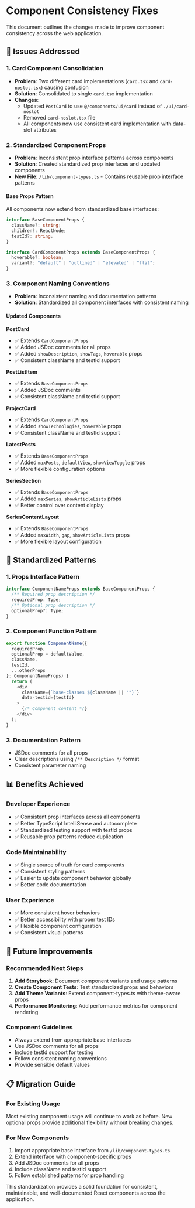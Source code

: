 # Component Consistency Fixes

This document outlines the changes made to improve component consistency across the web application.

## 🎯 Issues Addressed

### 1. Card Component Consolidation
- **Problem**: Two different card implementations (`card.tsx` and `card-noslot.tsx`) causing confusion
- **Solution**: Consolidated to single `card.tsx` implementation
- **Changes**:
  - Updated `PostCard` to use `@/components/ui/card` instead of `./ui/card-noslot`
  - Removed `card-noslot.tsx` file
  - All components now use consistent card implementation with data-slot attributes

### 2. Standardized Component Props
- **Problem**: Inconsistent prop interface patterns across components
- **Solution**: Created standardized prop interfaces and updated components
- **New File**: `/lib/component-types.ts` - Contains reusable prop interface patterns

#### Base Props Pattern
All components now extend from standardized base interfaces:

```typescript
interface BaseComponentProps {
  className?: string;
  children?: ReactNode;
  testId?: string;
}

interface CardComponentProps extends BaseComponentProps {
  hoverable?: boolean;
  variant?: "default" | "outlined" | "elevated" | "flat";
}
```

### 3. Component Naming Conventions
- **Problem**: Inconsistent naming and documentation patterns
- **Solution**: Standardized all component interfaces with consistent naming

#### Updated Components

**PostCard**
- ✅ Extends `CardComponentProps`
- ✅ Added JSDoc comments for all props
- ✅ Added `showDescription`, `showTags`, `hoverable` props
- ✅ Consistent className and testId support

**PostListItem** 
- ✅ Extends `BaseComponentProps`
- ✅ Added JSDoc comments
- ✅ Consistent className and testId support

**ProjectCard**
- ✅ Extends `CardComponentProps` 
- ✅ Added `showTechnologies`, `hoverable` props
- ✅ Consistent className and testId support

**LatestPosts**
- ✅ Extends `BaseComponentProps`
- ✅ Added `maxPosts`, `defaultView`, `showViewToggle` props
- ✅ More flexible configuration options

**SeriesSection**
- ✅ Extends `BaseComponentProps`
- ✅ Added `maxSeries`, `showArticleLists` props
- ✅ Better control over content display

**SeriesContentLayout**
- ✅ Extends `BaseComponentProps`
- ✅ Added `maxWidth`, `gap`, `showArticleLists` props
- ✅ More flexible layout configuration

## 🔧 Standardized Patterns

### 1. Props Interface Pattern
```typescript
interface ComponentNameProps extends BaseComponentProps {
  /** Required prop description */
  requiredProp: Type;
  /** Optional prop description */
  optionalProp?: Type;
}
```

### 2. Component Function Pattern
```typescript
export function ComponentName({
  requiredProp,
  optionalProp = defaultValue,
  className,
  testId,
  ...otherProps
}: ComponentNameProps) {
  return (
    <div 
      className={`base-classes ${className || ""}`}
      data-testid={testId}
    >
      {/* Component content */}
    </div>
  );
}
```

### 3. Documentation Pattern
- JSDoc comments for all props
- Clear descriptions using `/** Description */` format
- Consistent parameter naming

## 📊 Benefits Achieved

### Developer Experience
- ✅ Consistent prop interfaces across all components
- ✅ Better TypeScript IntelliSense and autocomplete
- ✅ Standardized testing support with testId props
- ✅ Reusable prop patterns reduce duplication

### Code Maintainability
- ✅ Single source of truth for card components
- ✅ Consistent styling patterns
- ✅ Easier to update component behavior globally
- ✅ Better code documentation

### User Experience
- ✅ More consistent hover behaviors
- ✅ Better accessibility with proper test IDs
- ✅ Flexible component configuration
- ✅ Consistent visual patterns

## 🚀 Future Improvements

### Recommended Next Steps
1. **Add Storybook**: Document component variants and usage patterns
2. **Create Component Tests**: Test standardized props and behaviors
3. **Add Theme Variants**: Extend component-types.ts with theme-aware props
4. **Performance Monitoring**: Add performance metrics for component rendering

### Component Guidelines
- Always extend from appropriate base interfaces
- Use JSDoc comments for all props
- Include testId support for testing
- Follow consistent naming conventions
- Provide sensible default values

## 📋 Migration Guide

### For Existing Usage
Most existing component usage will continue to work as before. New optional props provide additional flexibility without breaking changes.

### For New Components
1. Import appropriate base interface from `/lib/component-types.ts`
2. Extend interface with component-specific props
3. Add JSDoc comments for all props
4. Include className and testId support
5. Follow established patterns for prop handling

This standardization provides a solid foundation for consistent, maintainable, and well-documented React components across the application.
